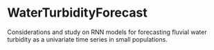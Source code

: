 # WaterTurbidityForecast
Considerations and study on RNN models for forecasting fluvial water turbidity as a univariate time series in small populations. 
